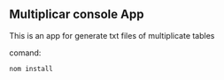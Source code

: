

## Multiplicar console App

This is an app for generate txt files of multiplicate tables


comand:
```
nom install
```
